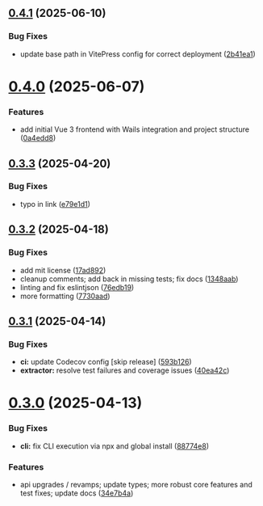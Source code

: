 ## [0.4.1](https://github.com/manicinc/portapack/compare/v0.4.0...v0.4.1) (2025-06-10)


### Bug Fixes

* update base path in VitePress config for correct deployment ([2b41ea1](https://github.com/manicinc/portapack/commit/2b41ea1edae6d2185f34b1b595f6741e58ccd080))

# [0.4.0](https://github.com/manicinc/portapack/compare/v0.3.3...v0.4.0) (2025-06-07)


### Features

* add initial Vue 3 frontend with Wails integration and project structure ([0a4edd8](https://github.com/manicinc/portapack/commit/0a4edd8b7c14a15acaaf8554536fa1792eec8049))

## [0.3.3](https://github.com/manicinc/portapack/compare/v0.3.2...v0.3.3) (2025-04-20)


### Bug Fixes

* typo in link ([e79e1d1](https://github.com/manicinc/portapack/commit/e79e1d105f800550d067d62ec04d0af6888eb82d))

## [0.3.2](https://github.com/manicinc/portapack/compare/v0.3.1...v0.3.2) (2025-04-18)


### Bug Fixes

* add mit license ([17ad892](https://github.com/manicinc/portapack/commit/17ad89295c98eee56704841ae25670559874f4fb))
* cleanup comments; add back in missing tests; fix docs ([1348aab](https://github.com/manicinc/portapack/commit/1348aab5561842e29b6e434d6bb109780b95c486))
* linting and fix eslintjson ([76edb19](https://github.com/manicinc/portapack/commit/76edb19c96e563c778cadf06a00a27f7171041a2))
* more formatting ([7730aad](https://github.com/manicinc/portapack/commit/7730aadefc6310a58f483bfcdce2243e3279bdb2))

## [0.3.1](https://github.com/manicinc/portapack/compare/v0.3.0...v0.3.1) (2025-04-14)

### Bug Fixes

- **ci:** update Codecov config [skip release] ([593b126](https://github.com/manicinc/portapack/commit/593b1262183d05a9a7099463b6da0f4deb916576))
- **extractor:** resolve test failures and coverage issues ([40ea42c](https://github.com/manicinc/portapack/commit/40ea42cbdbeec67657225c50eb97ef0965cd2769))

# [0.3.0](https://github.com/manicinc/portapack/compare/v0.2.1...v0.3.0) (2025-04-13)

### Bug Fixes

- **cli:** fix CLI execution via npx and global install ([88774e8](https://github.com/manicinc/portapack/commit/88774e80d28d0ac9292906ac7454d4528a5396ec))

### Features

- api upgrades / revamps; update types; more robust core features and test fixes; update docs ([34e7b4a](https://github.com/manicinc/portapack/commit/34e7b4af55c6c934af8be0f1c43d427fd00a9594))
